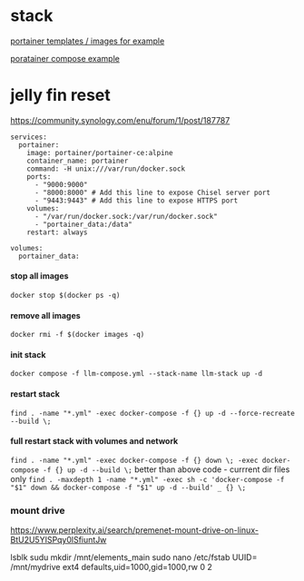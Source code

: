 # stack

[portainer templates / images for example](https://github.com/xneo1/portainer_templates/blob/master/Template/template.json)

[poratainer compose example](https://github.com/docker/awesome-compose/tree/master/portainer)

# jelly fin reset
https://community.synology.com/enu/forum/1/post/187787

```
services:
  portainer:
    image: portainer/portainer-ce:alpine
    container_name: portainer
    command: -H unix:///var/run/docker.sock
    ports:
      - "9000:9000"
      - "8000:8000" # Add this line to expose Chisel server port
      - "9443:9443" # Add this line to expose HTTPS port
    volumes:
      - "/var/run/docker.sock:/var/run/docker.sock"
      - "portainer_data:/data"
    restart: always

volumes:
  portainer_data:
```


#### stop all images
``` docker stop $(docker ps -q) ```

#### remove all images
```docker rmi -f $(docker images -q)```

#### init stack
``` docker compose -f llm-compose.yml --stack-name llm-stack up -d  ```

#### restart stack
```find . -name "*.yml" -exec docker-compose -f {} up -d --force-recreate --build \;```

#### full restart stack with volumes and network
```find . -name "*.yml" -exec docker-compose -f {} down \; -exec docker-compose -f {} up -d --build \;```
better than above code - currrent dir files only
```find . -maxdepth 1 -name "*.yml" -exec sh -c 'docker-compose -f "$1" down && docker-compose -f "$1" up -d --build' _ {} \;```

### mount drive
https://www.perplexity.ai/search/premenet-mount-drive-on-linux-BtU2U5YISPqy0lSfiuntJw

lsblk
sudu mkdir /mnt/elements_main
sudo nano /etc/fstab
UUID=<your-drive-uuid> /mnt/mydrive ext4 defaults,uid=1000,gid=1000,rw 0 2



